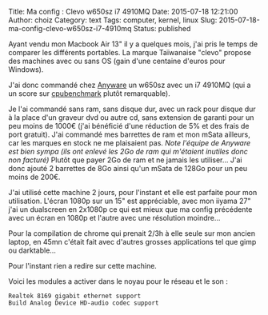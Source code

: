 Title: Ma config : Clevo w650sz i7 4910MQ
Date: 2015-07-18 12:21:00
Author: choiz
Category: text
Tags: computer, kernel, linux
Slug: 2015-07-18-ma-config-clevo-w650sz-i7-4910mq
Status: published

Ayant vendu mon Macbook Air 13" il y a quelques mois, j'ai pris le temps
de comparer les différents portables. La marque Taïwanaise "clevo"
propose des machines avec ou sans OS (gain d'une centaine d'euros pour
Windows).

J'ai donc commandé chez [Anyware](http://www.clevo.fr) un w650sz avec un
i7 4910MQ (qui a un score sur
[cpubenchmark](http://www.cpubenchmark.net/cpu.php?cpu=Intel+Core+i7-4910MQ+%40+2.90GHz)
plutôt remarquable).

Je l'ai commandé sans ram, sans disque dur, avec un rack pour disque dur
à la place d'un graveur dvd ou autre cd, sans extension de garanti pour
un peu moins de 1000€ (j'ai bénéficié d'une réduction de 5% et des frais
de port gratuit). J'ai commandé mes barrettes de ram et mon mSata
ailleurs, car les marques en stock ne me plaisaient pas. *Note l'équipe
de Anyware est bien sympa (ils ont enlevé les 2Go de ram qui m'étaient
inutiles donc non facturé)* Plutôt que payer 2Go de ram et ne jamais les
utiliser… J'ai donc ajouté 2 barrettes de 8Go ainsi qu'un mSata de 128Go
pour un peu moins de 200€.

J'ai utilisé cette machine 2 jours, pour l'instant et elle est parfaite
pour mon utilisation. L'écran 1080p sur un 15" est appréciable, avec mon
iiyama 27" j'ai un dualscreen en 2x1080p ce qui est mieux que ma config
précédente avec un écran en 1080p et l'autre avec une résolution
moindre…

Pour la compilation de chrome qui prenait 2/3h à elle seule sur mon
ancien laptop, en 45mn c'était fait avec d'autres grosses applications
tel que gimp ou darktable…

Pour l'instant rien a redire sur cette machine.

Voici les modules a activer dans le noyau pour le réseau et le son :

    Realtek 8169 gigabit ethernet support
    Build Analog Device HD-audio codec support
